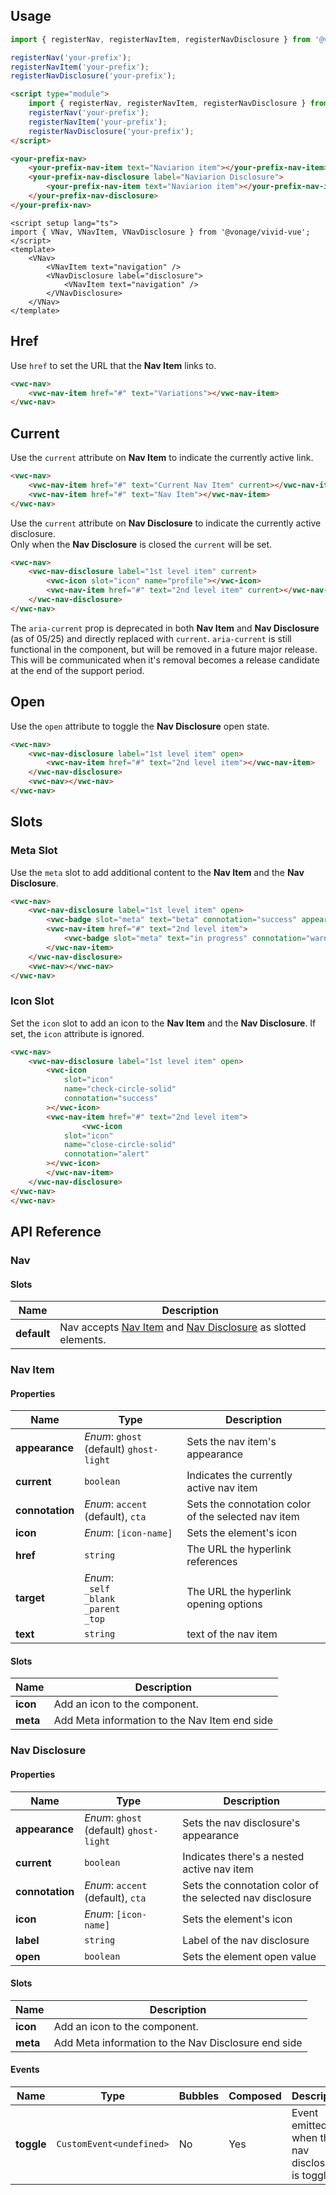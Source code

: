 ## Usage

<vwc-tabs gutters="none" activeid="vue-tab">
<vwc-tab label="Web component" id="web-tab"></vwc-tab>
<vwc-tab-panel>

```js
import { registerNav, registerNavItem, registerNavDisclosure } from '@vonage/vivid';

registerNav('your-prefix');
registerNavItem('your-prefix');
registerNavDisclosure('your-prefix');
```

```html preview 160px
<script type="module">
	import { registerNav, registerNavItem, registerNavDisclosure } from '@vonage/vivid';
	registerNav('your-prefix');
	registerNavItem('your-prefix');
	registerNavDisclosure('your-prefix');
</script>

<your-prefix-nav>
	<your-prefix-nav-item text="Naviarion item"></your-prefix-nav-item>
	<your-prefix-nav-disclosure label="Naviarion Disclosure">
		<your-prefix-nav-item text="Naviarion item"></your-prefix-nav-item>
	</your-prefix-nav-disclosure>
</your-prefix-nav>
```

</vwc-tab-panel>
<vwc-tab label="Vue" id="vue-tab"></vwc-tab>
<vwc-tab-panel>

```vue preview
<script setup lang="ts">
import { VNav, VNavItem, VNavDisclosure } from '@vonage/vivid-vue';
</script>
<template>
	<VNav>
		<VNavItem text="navigation" />
		<VNavDisclosure label="disclosure">
			<VNavItem text="navigation" />
		</VNavDisclosure>
	</VNav>
</template>
```

</vwc-tab-panel>
</vwc-tabs>

## Href

Use `href` to set the URL that the **Nav Item** links to.

```html preview
<vwc-nav>
	<vwc-nav-item href="#" text="Variations"></vwc-nav-item>
</vwc-nav>
```

## Current

Use the `current` attribute on **Nav Item** to indicate the currently active link.

```html preview
<vwc-nav>
	<vwc-nav-item href="#" text="Current Nav Item" current></vwc-nav-item>
	<vwc-nav-item href="#" text="Nav Item"></vwc-nav-item>
</vwc-nav>
```

Use the `current` attribute on **Nav Disclosure** to indicate the currently active disclosure.  
Only when the **Nav Disclosure** is closed the `current` will be set.

```html preview 150px
<vwc-nav>
	<vwc-nav-disclosure label="1st level item" current>
		<vwc-icon slot="icon" name="profile"></vwc-icon>
		<vwc-nav-item href="#" text="2nd level item" current></vwc-nav-item>
	</vwc-nav-disclosure>
</vwc-nav>
```

<vwc-note connotation="warning" headline="Deprecated Prop: aria-current">
	<vwc-icon slot="icon" name="warning-line"></vwc-icon>

The `aria-current` prop is deprecated in both **Nav Item** and **Nav Disclosure** (as of 05/25) and directly replaced with `current`. `aria-current` is still functional in the component, but will be removed in a future major release. This will be communicated when it's removal becomes a release candidate at the end of the support period.

</vwc-note>

## Open

Use the `open` attribute to toggle the **Nav Disclosure** open state.

```html preview
<vwc-nav>
	<vwc-nav-disclosure label="1st level item" open>
		<vwc-nav-item href="#" text="2nd level item"></vwc-nav-item>
	</vwc-nav-disclosure>
	<vwc-nav></vwc-nav>
</vwc-nav>
```

## Slots

### Meta Slot

Use the `meta` slot to add additional content to the **Nav Item** and the **Nav Disclosure**.

```html preview 150px
<vwc-nav>
	<vwc-nav-disclosure label="1st level item" open>
		<vwc-badge slot="meta" text="beta" connotation="success" appearance="subtle" shape="pill"></vwc-badge>
		<vwc-nav-item href="#" text="2nd level item">
			<vwc-badge slot="meta" text="in progress" connotation="warning" appearance="subtle" shape="pill"></vwc-badge>
		</vwc-nav-item>
	</vwc-nav-disclosure>
	<vwc-nav></vwc-nav>
</vwc-nav>
```

### Icon Slot

Set the `icon` slot to add an icon to the **Nav Item** and the **Nav Disclosure**.
If set, the `icon` attribute is ignored.

```html preview 150px
<vwc-nav>
	<vwc-nav-disclosure label="1st level item" open>
		<vwc-icon
			slot="icon"
			name="check-circle-solid"
			connotation="success"
		></vwc-icon>
		<vwc-nav-item href="#" text="2nd level item">
				<vwc-icon
			slot="icon"
			name="close-circle-solid"
			connotation="alert"
		></vwc-icon>
		</vwc-nav-item>
	</vwc-nav-disclosure>
</vwc-nav>
</vwc-nav>
```

## API Reference

### Nav

#### Slots

<div class="table-wrapper">

| Name        | Description                                                                                    |
| ----------- | ---------------------------------------------------------------------------------------------- |
| **default** | Nav accepts [Nav Item](#nav-item/) and [Nav Disclosure](#nav-disclosure/) as slotted elements. |

</div>

### Nav Item

#### Properties

<div class="table-wrapper">

| Name            | Type                                                      | Description                                         |
| --------------- | --------------------------------------------------------- | --------------------------------------------------- |
| **appearance**  | _Enum_: `ghost` (default) `ghost-light`                   | Sets the nav item's appearance                      |
| **current**     | `boolean`                                                 | Indicates the currently active nav item             |
| **connotation** | _Enum_: `accent` (default), `cta`                         | Sets the connotation color of the selected nav item |
| **icon**        | _Enum_: `[icon-name]`                                     | Sets the element's icon                             |
| **href**        | `string`                                                  | The URL the hyperlink references                    |
| **target**      | _Enum_:<br/>`_self`<br/>`_blank`<br/>`_parent`<br/>`_top` | The URL the hyperlink opening options               |
| **text**        | `string`                                                  | text of the nav item                                |

</div>

#### Slots

<div class="table-wrapper">

| Name     | Description                                   |
| -------- | --------------------------------------------- |
| **icon** | Add an icon to the component.                 |
| **meta** | Add Meta information to the Nav Item end side |

</div>

### Nav Disclosure

#### Properties

<div class="table-wrapper">

| Name            | Type                                    | Description                                               |
| --------------- | --------------------------------------- | --------------------------------------------------------- |
| **appearance**  | _Enum_: `ghost` (default) `ghost-light` | Sets the nav disclosure's appearance                      |
| **current**     | `boolean`                               | Indicates there's a nested active nav item                |
| **connotation** | _Enum_: `accent` (default), `cta`       | Sets the connotation color of the selected nav disclosure |
| **icon**        | _Enum_: `[icon-name]`                   | Sets the element's icon                                   |
| **label**       | `string`                                | Label of the nav disclosure                               |
| **open**        | `boolean`                               | Sets the element open value                               |

</div>

#### Slots

<div class="table-wrapper">

| Name     | Description                                         |
| -------- | --------------------------------------------------- |
| **icon** | Add an icon to the component.                       |
| **meta** | Add Meta information to the Nav Disclosure end side |

</div>

#### Events

<div class="table-wrapper">

| Name       | Type                     | Bubbles | Composed | Description                                       |
| ---------- | ------------------------ | ------- | -------- | ------------------------------------------------- |
| **toggle** | `CustomEvent<undefined>` | No      | Yes      | Event emitted when the nav disclosure is toggled. |

</div>
